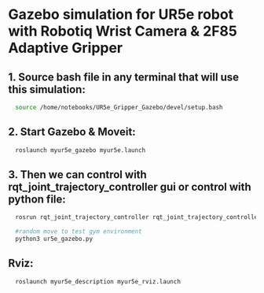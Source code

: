 # Gazebo simulation for UR5e robot with Robotiq Wrist Camera & 2F85 Adaptive Gripper
## 1. Source bash file in any terminal that will use this simulation:
```bash
  source /home/notebooks/UR5e_Gripper_Gazebo/devel/setup.bash
```
## 2. Start Gazebo & Moveit:
```bash
  roslaunch myur5e_gazebo myur5e.launch
```
## 3. Then we can control with rqt_joint_trajectory_controller gui or control with python file:
```bash
  rosrun rqt_joint_trajectory_controller rqt_joint_trajectory_controller
```
```bash
  #random move to test gym environment
  python3 ur5e_gazebo.py
```
## Rviz:
```bash
  roslaunch myur5e_description myur5e_rviz.launch
```